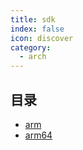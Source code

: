 ```yaml
---
title: sdk
index: false
icon: discover
category:
  - arch
---
```

## 目录

- [arm](arm/)
- [arm64](arm64/)
